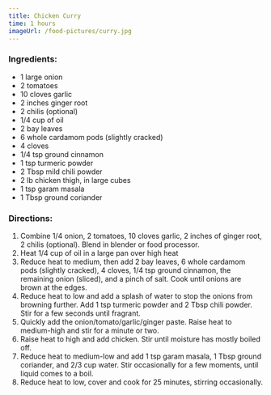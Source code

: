 ```yaml
---
title: Chicken Curry
time: 1 hours
imageUrl: /food-pictures/curry.jpg
---
```


### Ingredients:

- 1 large onion
- 2 tomatoes
- 10 cloves garlic
- 2 inches ginger root
- 2 chilis (optional)
- 1/4 cup of oil
- 2 bay leaves
- 6 whole cardamom pods (slightly cracked)
- 4 cloves
- 1/4 tsp ground cinnamon
- 1 tsp turmeric powder 
- 2 Tbsp mild chili powder
- 2 lb chicken thigh, in large cubes
- 1 tsp garam masala
- 1 Tbsp ground coriander

### Directions:

1. Combine 1/4 onion, 2 tomatoes, 10 cloves garlic, 2 inches of ginger root, 2 chilis (optional). Blend in blender or food processor.
2. Heat 1/4 cup of oil in a large pan over high heat
3. Reduce heat to medium, then add 2 bay leaves, 6 whole cardamom pods (slightly cracked), 4 cloves, 1/4 tsp ground cinnamon, the remaining onion (sliced), and a pinch of salt. Cook until onions are brown at the edges.
4. Reduce heat to low and add a splash of water to stop the onions from browning further. Add 1 tsp turmeric powder and 2 Tbsp chili powder. Stir for a few seconds until fragrant.
5. Quickly add the onion/tomato/garlic/ginger paste. Raise heat to medium-high and stir for a minute or two.
6. Raise heat to high and add chicken. Stir until moisture has mostly boiled off.
7. Reduce heat to medium-low and add 1 tsp garam masala, 1 Tbsp ground coriander, and 2/3 cup water. Stir occasionally for a few moments, until liquid comes to a boil.
8. Reduce heat to low, cover and cook for 25 minutes, stirring occasionally.
